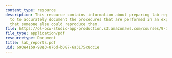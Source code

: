 ```yaml
---
content_type: resource
description: This resource contains information about preparing lab reports and how
  to to accurately document the procedures that are performed in an experiment so
  that someone else could reproduce them.
file: https://ol-ocw-studio-app-production.s3.amazonaws.com/courses/9-12-experimental-molecular-neurobiology-fall-2006/693e41b998e3876db0876a3175c8dc1e_lab_reports.pdf
file_type: application/pdf
resourcetype: Document
title: lab_reports.pdf
uid: 693e41b9-98e3-876d-b087-6a3175c8dc1e
---
```

